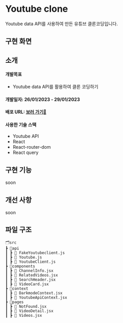 # Youtube clone
Youtube data API를 사용하여 만든 유튜브 클론코딩입니다.

## 구현 화면

## 소개
#### 개발목표
- Youtube data API를 활용하여 클론 코딩하기


#### 개발일자: 26/01/2023 - 29/01/2023
#### 배포 URL: [보러 가기👀](https://jade-sawine-3c5c70.netlify.app/)
#### 사용한 기술 스택 
- Youtube API
- React
- React-router-dom
- React query

## 구현 기능
soon

## 개선 사항
soon

## 파일 구조
```
🗂️src
┣ 📂api
┃ ┣ 📄 FakeYoutubeclient.js
┃ ┣ 📄 Youtube.js
┃ ┣ 📄 YoutubeClient.js
┣ 📂components
┃ ┣ 📄 ChannelInfo.jsx
┃ ┣ 📄 RelatedVideos.jsx
┃ ┣ 📄 SearchHeader.jsx
┃ ┣ 📄 VideoCard.jsx
┣ 📂context
┃ ┣ 📄 DarkmodeContext.jsx
┃ ┣ 📄 YoutubeApiContext.jsx
┣ 📂pages
┃ ┣ 📄 NotFound.jsx
┃ ┣ 📄 VideoDetail.jsx
┃ ┣ 📄 Videos.jsx

```
